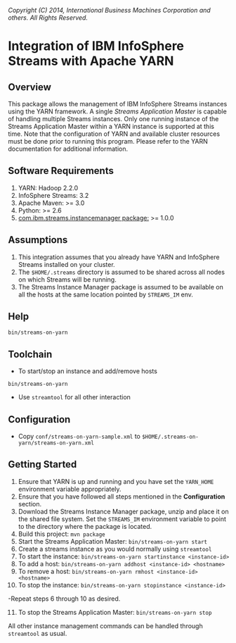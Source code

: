 *Copyright (C) 2014, International Business Machines Corporation and others. All Rights Reserved.*


# Integration of IBM InfoSphere Streams with Apache YARN


## Overview

This package allows the management of IBM InfoSphere Streams instances using the YARN framework. A single *Streams Application Master* is capable of handling multiple Streams instances. Only one running instance of the Streams Application Master within a YARN instance is supported at this time. Note that the configuration of YARN and available cluster resources must be done prior to running this program. Please refer to the YARN documentation for additional information.


## Software Requirements

1. YARN: Hadoop 2.2.0
2. InfoSphere Streams: 3.2
3. Apache Maven: >=  3.0
4. Python: >= 2.6
5. [com.ibm.streams.instancemanager package:](https://www.ibm.com/developerworks/community/files/app/file/40d4ce74-f0b6-4e41-81b1-81e1b3517c09) >= 1.0.0


## Assumptions

1. This integration assumes that you already have YARN and InfoSphere Streams installed on your cluster.
2. The `$HOME/.streams` directory is assumed to be shared across all nodes on which Streams will be running. 
3. The Streams Instance Manager package is assumed to be available on all the hosts at the same location pointed by `STREAMS_IM` env.


## Help

`bin/streams-on-yarn`


## Toolchain

- To start/stop an instance and add/remove hosts

`bin/streams-on-yarn`
    
- Use `streamtool` for all other interaction


## Configuration

- Copy `conf/streams-on-yarn-sample.xml` to `$HOME/.streams-on-yarn/streams-on-yarn.xml`


## Getting Started

1. Ensure that YARN is up and running and you have set the `YARN_HOME` environment variable appropriately. 
2. Ensure that you have followed all steps mentioned in the **Configuration** section.
3. Download the Streams Instance Manager package, unzip and place it on the shared file system. Set the `STREAMS_IM` environment variable to point to the directory where the package is located. 
4. Build this project: `mvn package`
5. Start the Streams Application Master: `bin/streams-on-yarn start`
6. Create a streams instance as you would normally using `streamtool`
7. To start the instance: `bin/streams-on-yarn startinstance <instance-id>`
8. To add a host: `bin/streams-on-yarn addhost <instance-id> <hostname>`
9. To remove a host: `bin/streams-on-yarn rmhost <instance-id> <hostname>`
10. To stop the instance: `bin/streams-on-yarn stopinstance <instance-id>`

-Repeat steps 6 through 10 as desired. 

11. To stop the Streams Application Master:  `bin/streams-on-yarn stop`

All other instance management commands can be handled through `streamtool` as usual. 
